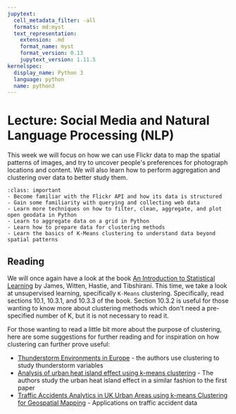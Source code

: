 ```yaml
---
jupytext:
  cell_metadata_filter: -all
  formats: md:myst
  text_representation:
    extension: .md
    format_name: myst
    format_version: 0.13
    jupytext_version: 1.11.5
kernelspec:
  display_name: Python 3
  language: python
  name: python3
---
```


# Lecture: Social Media and Natural Language Processing (NLP)

This week we will focus on how we can use Flickr data to map the spatial patterns of images, and try to uncover people's preferences for photograph locations and content. We will also learn how to perform aggregation and clustering over data to better study them.

`````{admonition} Learning objectives
:class: important
- Become familiar with the Flickr API and how its data is structured
- Gain some familiarity with querying and collecting web data
- Learn more techniques on how to filter, clean, aggregate, and plot open geodata in Python
- Learn to aggregate data on a grid in Python
- Learn how to prepare data for clustering methods
- Learn the basics of K-Means clustering to understand data beyond spatial patterns
`````

## Reading
We will once again have a look at the book [An Introduction to Statistical Learning](https://www.stat.berkeley.edu/users/rabbee/s154/ISLR_First_Printing.pdf) by James, Witten, Hastie, and Tibshirani. This time, we take a look at unsupervised learning, specifically `K-Means` clustering. Specifically, read sections 10.1, 10.3.1, and 10.3.3 of the book. Section 10.3.2 is useful for those wanting to know more about clustering methods which don't need a pre-specified number of K, but it is not necessary to read it.

For those wanting to read a little bit more about the purpose of clustering, here are some suggestions for further reading and for inspiration on how clustering can further prove useful:
- [Thunderstorm Environments in Europe](https://egusphere.copernicus.org/preprints/2023/egusphere-2022-1453/egusphere-2022-1453-manuscript-version2.pdf) - the authors use clustering to study thunderstorm variables
- [Analysis of urban heat island effect using k-means clustering](https://ieeexplore.ieee.org/document/5691908) - The authors study the urban heat island effect in a similar fashion to the first paper
- [Traffic Accidents Analytics in UK Urban Areas using k-means Clustering for Geospatial Mapping](https://ore.exeter.ac.uk/repository/bitstream/handle/10871/125145/CameraReady_PID237.pdf?sequence=1&isAllowed=y) - Applications on traffic accident data